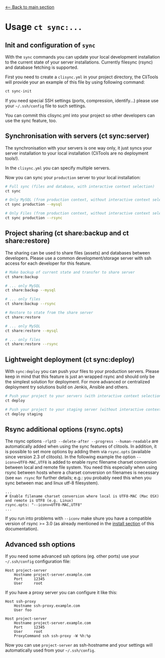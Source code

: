 [<-- Back to main section](../README.md)

# Usage `ct sync:...`

## Init and configuration of `sync`

With the `sync` commands you can update your local development installation to the current state of your
server installations. Currently filesync (rsync) and database fetching is supported.

First you need to create a `clisync.yml` in your project directory, the CliTools will provide your an example
of this file by using following command:

```bash
ct sync-init
```

If you need special SSH settings (ports, compression, identify...) please use your `~/.ssh/config` file 
to such settings.

You can commit this clisync.yml into your project so other developers can use the sync feature, too.

## Synchronisation with servers (ct sync:server)

The synchronisation with your servers is one way only, it just syncs your server installation to your 
local installation (CliTools are no deployment tools!).

In the `clisync.yml` you can specify multiple servers.

Now you can sync your `production` server to your local installation:

```bash
# Full sync (files and database, with interactive context selection)
ct sync

# Only MySQL (from production context, without interactive context selection)
ct sync production --mysql

# Only Files (from production context, without interactive context selection)
ct sync production --rsync
```

## Project sharing  (ct share:backup and ct share:restore)

The sharing can be used to share files (assets) and databases between developers.
Please use a common development/storage server with ssh access for each developer for this feature.

```bash
# Make backup of current state and transfer to share server
ct share:backup

# ... only MySQL
ct share:backup --mysql

# ... only files
ct share:backup --rsync

# Restore to state from the share server
ct share:restore

# ... only MySQL
ct share:restore --mysql

# ... only files
ct share:restore --rsync

```

## Lightweight deployment (ct sync:deploy)

With `sync:deploy` you can push your files to your production servers.
Please keep in mind that this feature is just an wrapped rsync and should only be
the simplest solution for deployment. For more advanced or centralized deployment try
solutions build on Jenkis, Ansible and others.

```bash
# Push your project to your servers (with interactive context selection)
ct deploy

# Push your project to your staging server (without interactive context selection)
ct deploy staging
```

## Rsync additional options (rsync.opts)

The rsync options `-rlptD --delete-after --progress --human-readable` are automatically added when using the sync
features of clitools. In addition, it is possible to set more options by adding them via `rsync.opts` (available since
version 2.3 of clitools). In the following example the option `--iconv=UTF8-MAC,UTF8` is added to enable rsync filename
charset conversion between local and remote file system. You need this especially when using rsync between hosts where a
charset conversion on filenames is necessary (see `man rsync` for further details; e.g.: you probably need this when
you sync between mac and linux utf-8 filesystem).

```
...
# Enable filename charset conversion where local is UTF8-MAC (Mac OSX) and remote is UTF8 (e.g. Linux)
rsync.opts: "--iconv=UTF8-MAC,UTF8"
...
```

If you run into problems with `--iconv` make shure you have a compatible version of rsync >= 3.0 (as already mentioned
in the [install section](../INSTALL.md) of this documentation).

## Advanced ssh options

If you need some advanced ssh options (eg. other ports) use your `~/.ssh/config` configuration file:

    Host project-server
        Hostname project-server.example.com
        Port     12345
        User     root

If you have a proxy server you can configure it like this:

    Host ssh-proxy
        Hostname ssh-proxy.example.com
        User foo

    Host project-server
        Hostname project-server.example.com
        Port     12345
        User     root
        ProxyCommand ssh ssh-proxy -W %h:%p


Now you can use `project-server` as ssh-hostname and your settings will automatically used from your `~/.ssh/config`.
